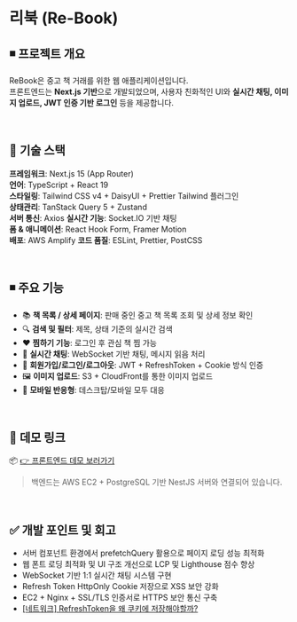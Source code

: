 # 리북 (Re-Book)

## ◾ 프로젝트 개요

ReBook은 중고 책 거래를 위한 웹 애플리케이션입니다.  
프론트엔드는 **Next.js 기반**으로 개발되었으며, 사용자 친화적인 UI와 **실시간 채팅, 이미지 업로드, JWT 인증 기반 로그인** 등을 제공합니다.

<br />


## 🧱 기술 스택 

**프레임워크**: Next.js 15 (App Router)  
**언어**: TypeScript + React 19  
**스타일링**: Tailwind CSS v4 + DaisyUI + Prettier Tailwind 플러그인  
**상태관리**: TanStack Query 5 + Zustand  
**서버 통신**: Axios
**실시간 기능**: Socket.IO 기반 채팅  
**폼 & 애니메이션**: React Hook Form, Framer Motion  
**배포**: AWS Amplify
**코드 품질**: ESLint, Prettier, PostCSS

<br />

## ◾ 주요 기능

- 📚 **책 목록 / 상세 페이지**: 판매 중인 중고 책 목록 조회 및 상세 정보 확인
- 🔍 **검색 및 필터**: 제목, 상태 기준의 실시간 검색
- ❤️ **찜하기 기능**: 로그인 후 관심 책 찜 가능
- 💬 **실시간 채팅**: WebSocket 기반 채팅, 메시지 읽음 처리
- 👤 **회원가입/로그인/로그아웃**: JWT + RefreshToken + Cookie 방식 인증
- 🖼️ **이미지 업로드**: S3 + CloudFront를 통한 이미지 업로드
- 📱 **모바일 반응형**: 데스크탑/모바일 모두 대응

<br />

## 🔗 데모 링크

📦 [👉 프론트엔드 데모 보러가기]([https://main.d2nh4o8zioz2s8.amplifyapp.com/](https://rebook-v2.d2nh4o8zioz2s8.amplifyapp.com/))

> 백엔드는 AWS EC2 + PostgreSQL 기반 NestJS 서버와 연결되어 있습니다.

<br />

## ✅ 개발 포인트 및 회고
* 서버 컴포넌트 환경에서 prefetchQuery 활용으로 페이지 로딩 성능 최적화
* 웹 폰트 로딩 최적화 및 UI 구조 개선으로 LCP 및 Lighthouse 점수 향상
* WebSocket 기반 1:1 실시간 채팅 시스템 구현
* Refresh Token HttpOnly Cookie 저장으로 XSS 보안 강화
* EC2 + Nginx + SSL/TLS 인증서로 HTTPS 보안 통신 구축
* [[네트워크] RefreshToken을 왜 쿠키에 저장해야할까?](https://sj0826.github.io/network/network-RefreshToken%EC%9D%84-%EC%99%9C-%EC%BF%A0%ED%82%A4%EC%97%90-%EC%A0%80%EC%9E%A5%ED%95%B4%EC%95%BC%ED%95%A0%EA%B9%8C/)
